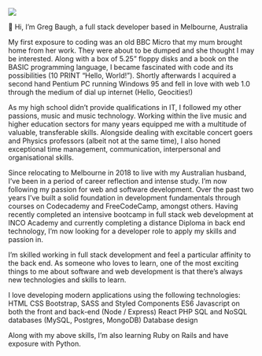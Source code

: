 ![](GregBDesign/GBaugh.jpg)

👋 Hi, I’m Greg Baugh, a full stack developer based in Melbourne, Australia

My first exposure to coding was an old BBC Micro that my mum brought home from her work. They were about to be dumped and she thought I may be interested. Along with a box of 5.25” floppy disks and a book on the BASIC programming language, I became fascinated with code and its possibilities (10 PRINT “Hello, World!”). Shortly afterwards I acquired a second hand Pentium PC running Windows 95 and fell in love with web 1.0 through the medium of dial up internet (Hello, Geocities!)

As my high school didn’t provide qualifications in IT, I followed my other passions, music and music technology. Working within the live music and higher education sectors for many years equipped me with a multitude of valuable, transferable skills. Alongside dealing with excitable concert goers and Physics professors (albeit not at the same time), I also honed exceptional time management, communication, interpersonal and organisational skills.

Since relocating to Melbourne in 2018 to live with my Australian husband, I’ve been in a period of career reflection and intense study. I’m now following my passion for web and software development. Over the past two years I’ve built a solid foundation in development fundamentals through courses on Codecademy and FreeCodeCamp, amongst others. Having recently completed an intensive bootcamp in full stack web development at INCO Academy and currently completing a distance Diploma in back end technology, I’m now looking for a developer role to apply my skills and passion in.

I’m skilled working in full stack development and feel a particular affinity to the back end. As someone who loves to learn, one of the most exciting things to me about software and web development is that there’s always new technologies and skills to learn.

I love developing modern applications using the following technologies:
HTML
CSS
Bootstrap, SASS and Styled Components
ES6 Javascript on both the front and back-end (Node / Express)
React
PHP
SQL and NoSQL databases (MySQL, Postgres, MongoDB)
Database design

Along with my above skills, I’m also learning Ruby on Rails and have exposure with Python.
